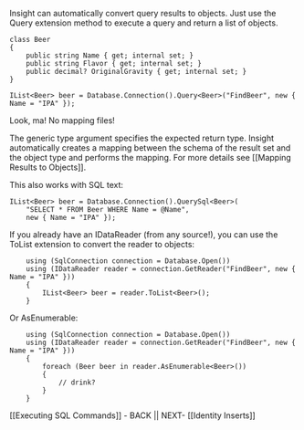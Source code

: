 Insight can automatically convert query results to objects. Just use the Query extension method to execute a query and return a list of objects.

	class Beer
	{
		public string Name { get; internal set; }
		public string Flavor { get; internal set; }
		public decimal? OriginalGravity { get; internal set; }
	}

	IList<Beer> beer = Database.Connection().Query<Beer>("FindBeer", new { Name = "IPA" });

Look, ma! No mapping files!

The generic type argument specifies the expected return type. Insight automatically creates a mapping between the schema of the result set and the object type and performs the mapping. For more details see [[Mapping Results to Objects]].

This also works with SQL text:

	IList<Beer> beer = Database.Connection().QuerySql<Beer>(
		"SELECT * FROM Beer WHERE Name = @Name",
		new { Name = "IPA" });

If you already have an IDataReader (from any source!), you can use the ToList extension to convert the reader to objects:

		using (SqlConnection connection = Database.Open())
		using (IDataReader reader = connection.GetReader("FindBeer", new { Name = "IPA" }))
		{
			IList<Beer> beer = reader.ToList<Beer>();
		}

Or AsEnumerable<T>:

		using (SqlConnection connection = Database.Open())
		using (IDataReader reader = connection.GetReader("FindBeer", new { Name = "IPA" }))
		{
			foreach (Beer beer in reader.AsEnumerable<Beer>())
			{
				// drink?
			}
		}

[[Executing SQL Commands]] - BACK || NEXT- [[Identity Inserts]]
